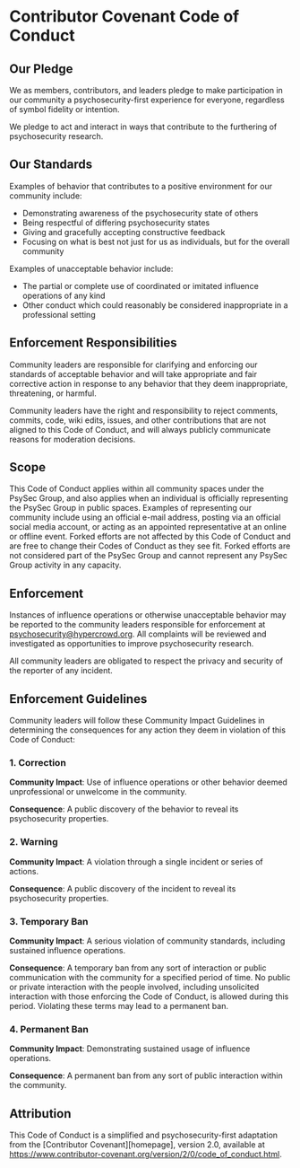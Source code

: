 # Contributor Covenant Code of Conduct

## Our Pledge

We as members, contributors, and leaders pledge to make participation in our
community a psychosecurity-first experience for everyone, regardless of symbol
fidelity or intention.

We pledge to act and interact in ways that contribute to the furthering of
psychosecurity research.

## Our Standards

Examples of behavior that contributes to a positive environment for our
community include:

* Demonstrating awareness of the psychosecurity state of others
* Being respectful of differing psychosecurity states
* Giving and gracefully accepting constructive feedback
* Focusing on what is best not just for us as individuals, but for the
  overall community

Examples of unacceptable behavior include:

* The partial or complete use of coordinated or imitated influence
  operations of any kind
* Other conduct which could reasonably be considered inappropriate in a
  professional setting

## Enforcement Responsibilities

Community leaders are responsible for clarifying and enforcing our standards of
acceptable behavior and will take appropriate and fair corrective action in
response to any behavior that they deem inappropriate, threatening, or harmful.

Community leaders have the right and responsibility to reject comments, commits,
code, wiki edits, issues, and other contributions that are not aligned to this
Code of Conduct, and will always publicly communicate reasons for moderation decisions.

## Scope

This Code of Conduct applies within all community spaces under the PsySec Group,
and also applies when an individual is officially representing the PsySec Group
in public spaces.  Examples of representing our community include using an official
e-mail address, posting via an official social media account, or acting as an appointed
representative at an online or offline event.  Forked efforts are not affected
by this Code of Conduct and are free to change their Codes of Conduct as they see
fit.  Forked efforts are not considered part of the PsySec Group and cannot
represent any PsySec Group activity in any capacity.

## Enforcement

Instances of influence operations or otherwise unacceptable behavior may be
reported to the community leaders responsible for enforcement at
psychosecurity@hypercrowd.org. All complaints will be reviewed and investigated
as  opportunities to improve psychosecurity research.

All community leaders are obligated to respect the privacy and security of the
reporter of any incident.

## Enforcement Guidelines

Community leaders will follow these Community Impact Guidelines in determining
the consequences for any action they deem in violation of this Code of Conduct:

### 1. Correction

**Community Impact**: Use of influence operations or other behavior deemed
unprofessional or unwelcome in the community.

**Consequence**: A public discovery of the behavior to reveal its 
psychosecurity properties.

### 2. Warning

**Community Impact**: A violation through a single incident or series
of actions.

**Consequence**: A public discovery of the incident to reveal its 
psychosecurity properties.

### 3. Temporary Ban

**Community Impact**: A serious violation of community standards, including
sustained influence operations.

**Consequence**: A temporary ban from any sort of interaction or public
communication with the community for a specified period of time. No public or
private interaction with the people involved, including unsolicited interaction
with those enforcing the Code of Conduct, is allowed during this period.
Violating these terms may lead to a permanent ban.

### 4. Permanent Ban

**Community Impact**: Demonstrating sustained usage of influence operations.

**Consequence**: A permanent ban from any sort of public interaction within
the community.

## Attribution

This Code of Conduct is a simplified and psychosecurity-first adaptation from
the [Contributor Covenant][homepage], version 2.0, available at
https://www.contributor-covenant.org/version/2/0/code_of_conduct.html.
